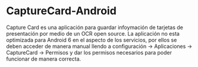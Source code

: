 # CaptureCard-Android

Capture Card es una aplicación para guardar infoymación de tarjetas de presentación por medio de un OCR open source.
La aplicación no esta optimizada para Android 6 en el aspecto de los servicios, por ellos se deben acceder de manera manual
llendo a configuración -> Aplicaciones -> CaptureCard -> Permisos y dar los permisos necesarios para poder funcionar de manera correcta.
